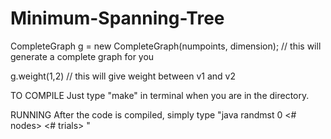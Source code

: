 # Minimum-Spanning-Tree
CompleteGraph g = new CompleteGraph(numpoints, dimension); // this will generate a complete graph for you

g.weight(1,2) // this will give weight between v1 and v2

TO COMPILE
Just type "make" in terminal when you are in the directory.

RUNNING
After the code is compiled, simply type "java randmst 0 <# nodes> <# trials> <dimension>"

